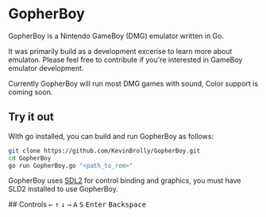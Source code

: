 # GopherBoy

GopherBoy is a Nintendo GameBoy (DMG) emulator written in Go.

It was primarily build as a development excerise to learn more about emulaton. Please feel free to contribute if you're interested in GameBoy emulator development.

Currently GopherBoy will run most DMG games with sound, Color support is coming soon.

## Try it out

With go installed, you can build and run GopherBoy as follows:

```sh
git clone https://github.com/KevinBrolly/GopherBoy.git
cd GopherBoy
go run GopherBoy.go "<path_to_rom>"
```

GopherBoy uses [SDL2](https://www.libsdl.org/) for control binding and graphics, you must have SLD2 installed to use GopherBoy.

## Controls
<kbd>&larr;</kbd> <kbd>&uarr;</kbd> <kbd>&darr;</kbd> <kbd>&rarr;</kbd> <kbd>A</kbd> <kbd>S</kbd> <kbd>Enter</kbd> <kbd>Backspace</kbd>
